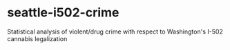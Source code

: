 # seattle-i502-crime
Statistical analysis of violent/drug crime with respect to Washington's I-502 cannabis legalization
